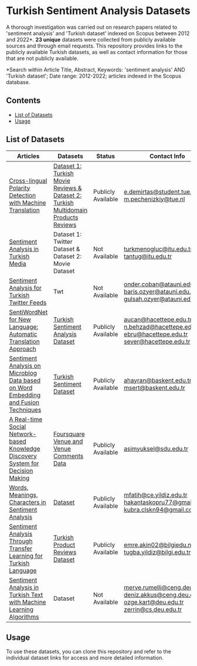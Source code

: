 # Turkish Sentiment Analysis Datasets

A thorough investigation was carried out on research papers related to 'sentiment analysis' and 'Turkish dataset' indexed on Scopus between 2012 and 2022*. **23 unique** datasets were collected from publicly available sources and through email requests. This repository provides links to the publicly available Turkish datasets, as well as contact information for those that are not publicly available.

*Search within Article Title, Abstract, Keywords: 'sentiment analysis' AND 'Turkish dataset'; Date range: 2012-2022; articles indexed in the Scopus database.

## Contents

- [List of Datasets](#list-of-datasets)
- [Usage](#usage)

## List of Datasets

| Articles     | Datasets           | Status      | Contact Info |
| ------------------ | ---------------------- | ----------------- | --- |
| [Cross-lingual Polarity Detection with Machine Translation](https://dl.acm.org/doi/pdf/10.1145/2502069.2502078?casa_token=RpBnOZk_7IEAAAAA:zxehldkECOfZPAr83Mdys0EZxSpQgKMYzhiiCzhKc1sFRH8dcXnqfr6QecAK_vZZAP6mzMB-TeHU)    | [Dataset 1: Turkish Movie Reviews & Dataset 2: Turkish Multidomain Products Reviews](https://www.win.tue.nl/~mpechen/projects/smm/#Datasets) | Publicly Available | e.demirtas@student.tue.nl m.pechenizkiy@tue.nl|
| [Sentiment Analysis in Turkish Media](https://d1wqtxts1xzle7.cloudfront.net/108813139/download_jsessionid_00E6A9E756589AC939F407A7F15D5AA8-libre.pdf?1702374670=&response-content-disposition=inline%3B+filename%3DSentiment_Analysis_in_Turkish_Media.pdf&Expires=1718288020&Signature=hIs~pjmOQj8v3IZhG~8a2hcBwBJZUOdzHJkj6T6ymw5sl865l64yuL0i5fmMRDm3~VL5PNvFAl3FFrDNKSiTD1PW3r3hbcZVyV-hfvghAuGl5kvgxMKzmt0Xjkzn35QlQfnWNm~pzA~mF6kbTx2KHJhWTrWiwd-m2vx-eSSoGCQjxkJKxBu5nZ-fauaKes3MWNfVqrp1y1DZRZJBOLP71phdfHXeDWGVBPbjZfdbrrwRgKXwLt2K4rhHIsJDKnfwQQ19WyqdUyGEJd4gAHZ~qybJcN6kCcGFzbgjjiLOw~81Rg2rLGqFqwdbRz0sY77n~jzb6s9vliXRwgoF35GBIQ__&Key-Pair-Id=APKAJLOHF5GGSLRBV4ZA) | Dataset 1: Twitter Dataset & Dataset 2: Movie Dataset | Not Available | turkmenogluc@itu.edu.tr tantug@itu.edu.tr |
| [Sentiment Analysis for Turkish Twitter Feeds](https://ieeexplore.ieee.org/stamp/stamp.jsp?arnumber=7130362&casa_token=vmqnO6gQ10cAAAAA:b9WagYcf23lutBy5cRr_osVl2blL418bpKYYgA_X_t1J2Td70uXciUzPJp1umnSEA5Iu9rEX-w&tag=1)| Twt | Not Available | onder.coban@atauni.edu.tr baris.ozyer@atauni.edu.tr gulsah.ozyer@atauni.edu.tr|
| [SentiWordNet for New Language: Automatic Translation Approach](https://d1wqtxts1xzle7.cloudfront.net/65130268/07907484-libre.pdf?1607414911=&response-content-disposition=inline%3B+filename%3DSentiWordNet_for_New_Language_Automatic.pdf&Expires=1718805097&Signature=ezUBmNpJ6-fXT2dhe9OEn338g1YiMFwsptGvwQy4z~G6n-Es-rev7gUQxk-r8RyqMIKRXW0WJoWHlwmSZIF7hPE8BQhtTRzFeePYimrU9U7KPXb9fNSwh6QuXeTfTpk1c~nw~WY9PsajEw3sO2q10euvH4fym5cXRubk6uVP2wUmVhsCu-j-iqE80v66i4ihS75lQcifgciyYfVisyew6nC5MbYz9mz~7N2OufbdzAO1Hq~gZZlZIR1q3dIXB16BQJpmXpdqtNDR5vNRERpcWxjNfP3ffGi0ISVddPHKphiEj9OWx2C3gymx28b1jCpDVX8mFvPQM5X3E2c5CRpcYw__&Key-Pair-Id=APKAJLOHF5GGSLRBV4ZA)| [Turkish Sentiment Analysis Dataset](http://humirapps.cs.hacettepe.edu.tr/tsad.aspx) | Publicly Available | aucan@hacettepe.edu.tr n.behzad@hacettepe.edu.tr ebru@hacettepe.edu.tr sever@hacettepe.edu.tr |
| [Sentiment Analysis on Microblog Data based on Word Embedding and Fusion Techniques](https://ieeexplore.ieee.org/stamp/stamp.jsp?tp=&arnumber=7960519) | [Turkish Sentiment Dataset](https://www.baskent.edu.tr/~msert/research/datasets/SentimentDatasetTR.html) | Publicly Available | ahayran@baskent.edu.tr msert@baskent.edu.tr |
| [A Real-time Social Network-based Knowledge Discovery System for Decision Making](https://hrcak.srce.hr/file/328239) | [Foursquare Venue and Venue Comments Data](https://data.mendeley.com/datasets/29tbvvwkdp/2) | Publicly Available | asimyuksel@sdu.edu.tr |
| [Words, Meanings, Characters in Sentiment Analysis](https://ieeexplore.ieee.org/stamp/stamp.jsp?tp=&arnumber=8554037) | [Dataset](https://github.com/mfatihamasyali/sentiment_deep_or_classical) | Publicly Available | mfatih@ce.yildiz.edu.tr hakantaskopru77@gmail.com kubra.clskn94@gmail.com | 
| [Sentiment Analysis Through Transfer Learning for Turkish Language](https://ieeexplore.ieee.org/stamp/stamp.jsp?arnumber=8778305&casa_token=XDgXfdiAdz8AAAAA:e3h6HWTt92lPs9GOtCXjZQWOFYPI2bHzxPNgoxTLxzpKJCIs7MPp-8OkQYhzLaogbgpIJ2_FaQ) | [Turkish Product Reviews Dataset](https://github.com/fthbrmnby/turkish-text-data) | Publicly Available | emre.akin02@bilgiedu.net tugba.yildiz@bilgi.edu.tr |
| [Sentiment Analysis in Turkish Text with Machine Learning Algorithms](https://ieeexplore.ieee.org/stamp/stamp.jsp?tp=&arnumber=8946436) | Dataset | Not Available | merve.rumelli@ceng.deu.edu.tr deniz.akkus@ceng.deu.edu.tr ozge.kart@deu.edu.tr zerrin@cs.deu.edu.tr | 


## Usage

To use these datasets, you can clone this repository and refer to the individual dataset links for access and more detailed information.

